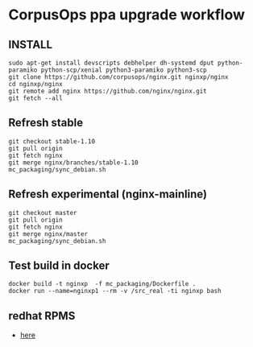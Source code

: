 # CorpusOps ppa upgrade workflow
## INSTALL
```
sudo apt-get install devscripts debhelper dh-systemd dput python-paramiko python-scp/xenial python3-paramiko python3-scp
git clone https://github.com/corpusops/nginx.git nginxp/nginx
cd nginxp/nginx
git remote add nginx https://github.com/nginx/nginx.git
git fetch --all
```

## Refresh stable
```
git checkout stable-1.10
git pull origin
git fetch nginx
git merge nginx/branches/stable-1.10
mc_packaging/sync_debian.sh
```

## Refresh experimental (nginx-mainline)
```
git checkout master
git pull origin
git fetch nginx
git merge nginx/master
mc_packaging/sync_debian.sh
```

## Test build in docker
```
docker build -t nginxp  -f mc_packaging/Dockerfile .
docker run --name=nginxp1 --rm -v /src_real -ti nginxp bash
```

## redhat RPMS
- [here](https://github.com/corpusops/nginx/releases/tag/redhat)

